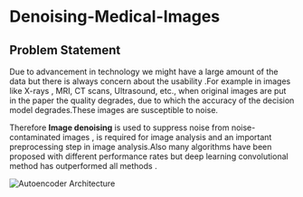 # Denoising-Medical-Images

## Problem Statement

Due to advancement in technology we might have a large amount of the data but there is always concern about the usability .For example in images like X-rays , MRI, CT scans, Ultrasound, etc., when original images are put in the paper the quality degrades, due to which the accuracy of the decision model degrades.These images are susceptible to noise.

Therefore **Image denoising** is used to suppress noise from noise-contaminated images , is required for image analysis and  an important preprocessing step in image analysis.Also many algorithms have been proposed with different performance rates but deep learning convolutional method has outperformed all methods .

![Autoencoder Architecture](https://user-images.githubusercontent.com/42516515/95081968-f92cf180-0737-11eb-92cd-32453c3060bb.png)
